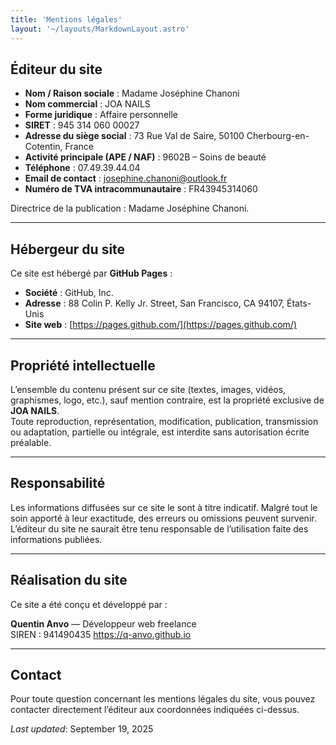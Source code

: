 ```yaml
---
title: 'Mentions légales'
layout: '~/layouts/MarkdownLayout.astro'
---
```


## Éditeur du site

- **Nom / Raison sociale** : Madame Joséphine Chanoni  
- **Nom commercial** : JOA NAILS  
- **Forme juridique** : Affaire personnelle  
- **SIRET** : 945 314 060 00027
- **Adresse du siège social** : 73 Rue Val de Saire, 50100 Cherbourg-en-Cotentin, France  
- **Activité principale (APE / NAF)** : 9602B – Soins de beauté  
- **Téléphone** : 07.49.39.44.04  
- **Email de contact** : josephine.chanoni@outlook.fr
- **Numéro de TVA intracommunautaire** : FR43945314060

Directrice de la publication : Madame Joséphine Chanoni.

---

## Hébergeur du site

Ce site est hébergé par **GitHub Pages** :  

- **Société** : GitHub, Inc.  
- **Adresse** : 88 Colin P. Kelly Jr. Street, San Francisco, CA 94107, États-Unis  
- **Site web** : [https://pages.github.com/](https://pages.github.com/)  

---

## Propriété intellectuelle

L’ensemble du contenu présent sur ce site (textes, images, vidéos, graphismes, logo, etc.), sauf mention contraire, est la propriété exclusive de **JOA NAILS**.  
Toute reproduction, représentation, modification, publication, transmission ou adaptation, partielle ou intégrale, est interdite sans autorisation écrite préalable.

---

## Responsabilité

Les informations diffusées sur ce site le sont à titre indicatif. Malgré tout le soin apporté à leur exactitude, des erreurs ou omissions peuvent survenir.  
L’éditeur du site ne saurait être tenu responsable de l’utilisation faite des informations publiées.

---

## Réalisation du site

Ce site a été conçu et développé par :  

**Quentin Anvo** — Développeur web freelance  
SIREN : 941490435 
https://q-anvo.github.io

---

## Contact

Pour toute question concernant les mentions légales du site, vous pouvez contacter directement l’éditeur aux coordonnées indiquées ci-dessus.

_Last updated_: September 19, 2025
